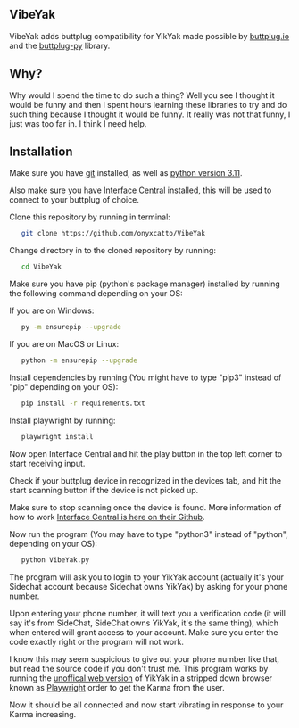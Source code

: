 ## VibeYak

VibeYak adds buttplug compatibility for YikYak made possible by [buttplug.io](https://buttplug.io/) and the [buttplug-py](https://github.com/Siege-Wizard/buttplug-py) library. 


## Why?
Why would I spend the time to do such a thing? Well you see I thought it would be funny and then I spent hours learning these libraries to try and do such thing because I thought it would be funny. It really was not that funny, I just was too far in. I think I need help.
## Installation

Make sure you have [git](https://git-scm.com/downloads) installed, as well as [python version 3.11](https://www.python.org/downloads/release/python-3110/).

Also make sure you have [Interface Central](https://intiface.com/central/) installed, this will be used to connect to your buttplug of choice.

Clone this repository by running in terminal:
```bash
   git clone https://github.com/onyxcatto/VibeYak
```

Change directory in to the cloned repository by running:
```bash
   cd VibeYak
```
Make sure you have pip (python's package manager) installed by running the following command depending on your OS:

If you are on Windows:
```bash
   py -m ensurepip --upgrade
```
If you are on MacOS or Linux:
```bash
   python -m ensurepip --upgrade
```
Install dependencies by running (You might have to type "pip3" instead of "pip" depending on your OS):
```bash
   pip install -r requirements.txt
```

Install playwright by running:
```bash
   playwright install
```

Now open Interface Central and hit the play button in the top left corner to start receiving input.

Check if your buttplug device in recognized in the devices tab, and hit the start scanning button if the device is not picked up. 

Make sure to stop scanning once the device is found. More information of how to work [Interface Central is here on their Github](https://github.com/intiface/intiface-central).

Now run the program (You may have to type "python3" instead of "python", depending on your OS):
```bash
   python VibeYak.py
```
The program will ask you to login to your YikYak account (actually it's your Sidechat account because Sidechat owns YikYak) by asking for your phone number. 

Upon entering your phone number, it will text you a verification code (it will say it's from SideChat, SideChat owns YikYak, it's the same thing), which when entered will grant access to your account. Make sure you enter the code exactly right or the program will not work.

I know this may seem suspicious to give out your phone number like that, but read the source code if you don't trust me. This program works by running the [unoffical web version](https://web.yikyak.pro/) of YikYak in a stripped down browser known as [Playwright](https://playwright.dev/) order to get the Karma from the user. 

Now it should be all connected and now start vibrating in response to your Karma increasing.
